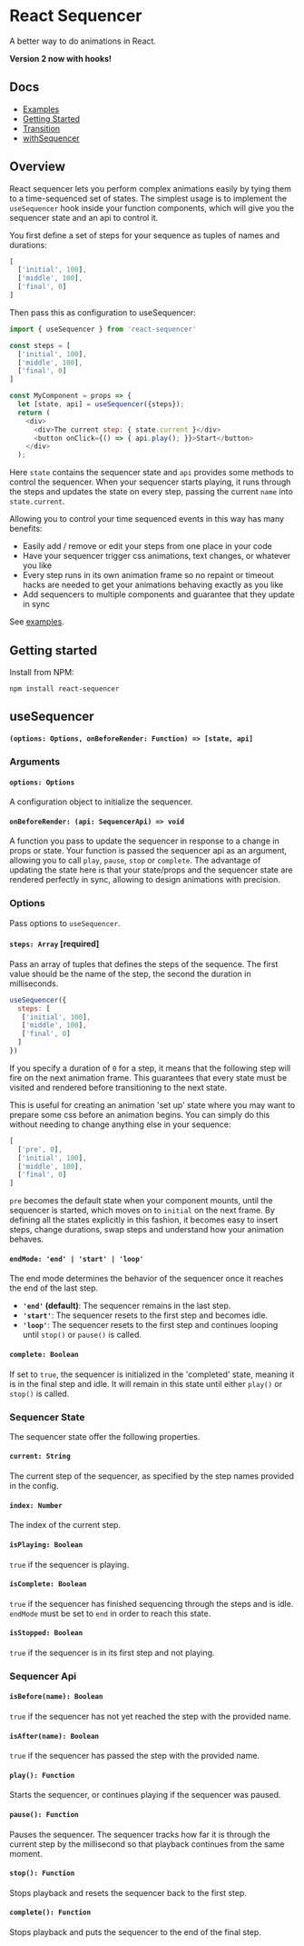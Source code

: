 # React Sequencer

A better way to do animations in React.

**Version 2 now with hooks!**

## Docs

- [Examples](https://amized.github.io/react-sequencer/)
- [Getting Started](#getting-started)
- [Transition](#transition)
- [withSequencer](#with-sequencer)

## Overview

React sequencer lets you perform complex animations easily by tying them to a time-sequenced set of states. The simplest usage is to implement the `useSequencer` hook inside your function components, which will give you the sequencer state and an api to control it.

You first define a set of steps for your sequence as tuples of names and durations:

```javascript
[
  ['initial', 100], 
  ['middle', 100], 
  ['final', 0]
]
```
Then pass this as configuration to useSequencer:

```javascript
import { useSequencer } from 'react-sequencer'

const steps = [
  ['initial', 100], 
  ['middle', 100], 
  ['final', 0]
]

const MyComponent = props => {
  let [state, api] = useSequencer({steps});
  return (
	<div>
	  <div>The current step: { state.current }</div>
	  <button onClick={() => { api.play(); }}>Start</button>
	</div>
  );
```
Here `state` contains the sequencer state and `api` provides some methods to control the sequencer. When your sequencer starts playing, it runs through the steps and updates the state on every step, passing the current `name` into `state.current`. 


Allowing you to control your time sequenced events in this way has many benefits:

* Easily add / remove or edit your steps from one place in your code
* Have your sequencer trigger css animations, text changes, or whatever you like
* Every step runs in its own animation frame so no repaint or timeout hacks are needed to get your animations behaving exactly as you like
* Add sequencers to multiple components and guarantee that they update in sync

See [examples](https://amized.github.io/react-sequencer/).

<a name="getting-started"></a>

## Getting started

Install from NPM:

```
npm install react-sequencer
```

<a name="with-sequencer"></a>

## useSequencer

#### `(options: Options, onBeforeRender: Function) => [state, api]`

### Arguments

#### `options: Options`
A configuration object to initialize the sequencer.

#### `onBeforeRender: (api: SequencerApi) => void` 
A function you pass to update the sequencer in response to a change in props or state. Your function is passed the sequencer api as an argument, allowing you to call `play`, `pause`, `stop` or `complete`. The advantage of updating the state here is that your state/props and the sequencer state are rendered perfectly in sync, allowing to design animations with precision.


### Options

Pass options to `useSequencer`.

#### `steps: Array` [required]

Pass an array of tuples that defines the steps of the sequence. The first value should be the name of the step, the second the duration in milliseconds.

```javascript
useSequencer({
  steps: [
   ['initial', 100], 
   ['middle', 100], 
   ['final', 0]
  ]
})
```

If you specify a duration of `0` for a step, it means that the following step will fire on the next animation frame. This guarantees that every state must be visited and rendered before transitioning to the next state.

This is useful for creating an animation 'set up' state where you may want to prepare some css before an animation begins. You can simply do this without needing to change anything else in your sequence:

```javascript
[
  ['pre', 0], 
  ['initial', 100], 
  ['middle', 100], 
  ['final', 0]
]
```

`pre` becomes the default state when your component mounts, until the sequencer is started, which moves on to `initial` on the next frame. By defining all the states explicitly in this fashion, it becomes easy to insert steps, change durations, swap steps and understand how your animation behaves.

#### `endMode: 'end' | 'start' | 'loop'`

The end mode determines the behavior of the sequencer once it reaches the end of the last step.

* **`'end'` (default)**: The sequencer remains in the last step.
* **`'start'`**: The sequencer resets to the first step and becomes idle.
* **`'loop'`**: The sequencer resets to the first step and continues looping until `stop()` or `pause()` is called.

#### `complete: Boolean`

If set to `true`, the sequencer is initialized in the 'completed' state, meaning it is in the final step and idle. It will remain in this state until either `play()` or `stop()` is called.


### Sequencer State

The sequencer state offer the following properties.

#### `current: String`

The current step of the sequencer, as specified by the step names provided in the config.

#### `index: Number`

The index of the current step.

#### `isPlaying: Boolean`

`true` if the sequencer is playing.

#### `isComplete: Boolean`

`true` if the sequencer has finished sequencing through the steps and is idle. `endMode` must be set to `end` in order to reach this state.

#### `isStopped: Boolean`

`true` if the sequencer is in its first step and not playing.

### Sequencer Api

#### `isBefore(name): Boolean`

`true` if the sequencer has not yet reached the step with the provided name.

#### `isAfter(name): Boolean`

`true` if the sequencer has passed the step with the provided name.

#### `play(): Function`

Starts the sequencer, or continues playing if the sequencer was paused.

#### `pause(): Function`

Pauses the sequencer. The sequencer tracks how far it is through the current step by the millisecond so that playback continues from the same moment.

#### `stop(): Function`

Stops playback and resets the sequencer back to the first step.

#### `complete(): Function`

Stops playback and puts the sequencer to the end of the final step.
